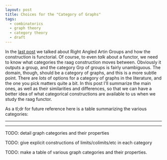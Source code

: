 ```yaml
---
layout: post
title: Choices for the "Category of Graphs"
tags:
  - combinatorics
  - graph theory
  - category theory
  - draft
---
```


In the [last post](/2020/08/16/raag-defn) we talked about 
Right Angled Artin Groups and how the construction is functorial.
Of course, to even _talk_ about a functor, we need to know what categories
the raag construction moves between. Obviously it outputs a group, and the
category $\mathsf{Grp}$ of groups is fairly unambiguous. The domain, though,
should be a category of graphs, and this is a more subtle point. There are 
_lots_ of options for a category of graphs in the literature, and the one
you pick matters quite a bit. In this post I'll summarize the main ones,
as well as their similarities and differences, so that we can have a better
idea of what categorical constructions are available to us when we study
the raag functor.

As a tl;dr for future reference here is a table summarizing the various
categories:

---


---


TODO: detail graph categories and their properties

TODO: give explicit constructions of limits/colimits/etc in each category

TODO: make a table of various graph categories and their properties. 
